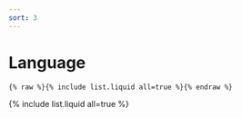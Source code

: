 ```yaml
---
sort: 3
---
```


# Language

```
{% raw %}{% include list.liquid all=true %}{% endraw %}
```
{% include list.liquid all=true %}
